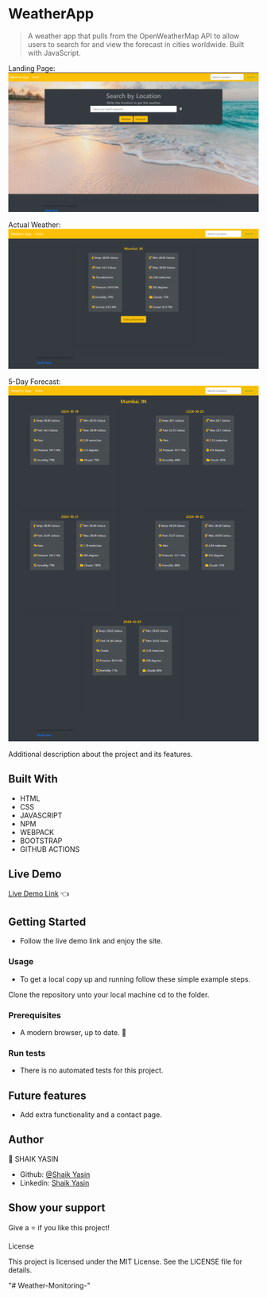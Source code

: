 
# WeatherApp

>  A weather app that pulls from the OpenWeatherMap API to allow users to search for and view the forecast in cities worldwide. Built with JavaScript.

Landing Page:
![screenshot](./assets/screenshot1.png)

Actual Weather:
![screenshot](./assets/screenshot2.png)

5-Day Forecast:
![screenshot](./assets/screenshot3.png)


Additional description about the project and its features.

## Built With

- HTML 
- CSS
- JAVASCRIPT
- NPM
- WEBPACK
- BOOTSTRAP
- GITHUB ACTIONS

## Live Demo

[Live Demo Link](https://weather-monitoring-53vj.vercel.app) :point_left:

## Getting Started
- Follow the live demo link and enjoy the site.

### Usage
- To get a local copy up and running follow these simple example steps.

Clone the repository unto your local machine cd to the folder.


### Prerequisites

- A modern browser, up to date.  :muscle:

### Run tests

- There is no automated tests for this project.

## Future features

- Add extra functionality and a contact page.

## Author

👤 SHAIK YASIN
- Github: [@Shaik Yasin](https://github.com/YASIN0707) 
- Linkedin: [Shaik Yasin](https://www.linkedin.com/in/yasin-shaik-86393b216) 

## Show your support

Give a ⭐️ if you like this project!

License

This project is licensed under the MIT License. See the LICENSE file for details.




<!-- MARKDOWN LINKS & IMAGES -->
<!-- https://www.markdownguide.org/basic-syntax/#reference-style-links -->
[contributors-shield]: https://img.shields.io/github/contributors/javitocor/Weather-App-JS.svg?style=flat-square
[contributors-url]: https://github.com/javitocor/Weather-App-JS/graphs/contributors
[forks-shield]: https://img.shields.io/github/forks/javitocor/Weather-App-JS.svg?style=flat-square
[forks-url]: https://github.com/javitocor/Weather-App-JS/network/members
[stars-shield]: https://img.shields.io/github/stars/javitocor/Weather-App-JS.svg?style=flat-square
[stars-url]: https://github.com/javitocor/Weather-App-JS/stargazers
[issues-shield]: https://img.shields.io/github/issues/javitocor/Weather-App-JS.svg?style=flat-square
[issues-url]: https://github.com/javitocor/Weather-App-JS/issues
"# Weather--Monitoring" 
"# Weather-Monitoring-" 
